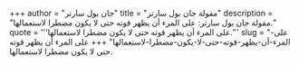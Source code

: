 +++
author = "جان بول سارتر"
title = "مقولة جان بول سارتر"
description = "مقولة جان بول سارتر: على المرء أن يظهر قوته حتى لا يكون مضطرا لاستعمالها."
quote = '''على المرء أن يظهر قوته حتى لا يكون مضطرا لاستعمالها.''' 
slug = "على-المرء-أن-يظهر-قوته-حتى-لا-يكون-مضطرا-لاستعمالها"
+++
على المرء أن يظهر قوته حتى لا يكون مضطرا لاستعمالها.
